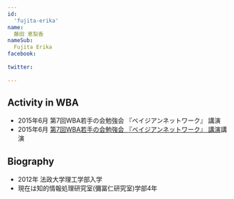 ```yaml
---
id:
  'fujita-erika'
name:
  藤田 恵梨香
nameSub:
  Fujita Erika
facebook:
 
twitter:
  
---
```






## Activity in WBA
- 2015年6月 第7回WBA若手の会勉強会 『ベイジアンネットワーク』 講演
- 2015年6月 [第7回WBA若手の会勉強会 『ベイジアンネットワーク』 講演](http://wbawakate.jp/posts/events/7th/)講演

## Biography
- 2012年 法政大学理工学部入学
- 現在は知的情報処理研究室(彌冨仁研究室)学部4年
